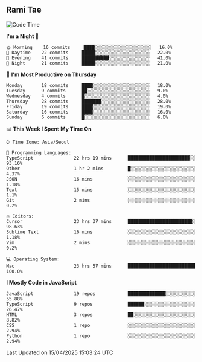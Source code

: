 ## Rami Tae

<!--START_SECTION:waka-->
![Code Time](http://img.shields.io/badge/Code%20Time-2%2C256%20hrs%209%20mins-blue)

**I'm a Night 🦉** 

```text
🌞 Morning    16 commits     ████░░░░░░░░░░░░░░░░░░░░░   16.0% 
🌆 Daytime    22 commits     █████░░░░░░░░░░░░░░░░░░░░   22.0% 
🌃 Evening    41 commits     ██████████░░░░░░░░░░░░░░░   41.0% 
🌙 Night      21 commits     █████░░░░░░░░░░░░░░░░░░░░   21.0%

```
📅 **I'm Most Productive on Thursday** 

```text
Monday       18 commits     ████░░░░░░░░░░░░░░░░░░░░░   18.0% 
Tuesday      9 commits      ██░░░░░░░░░░░░░░░░░░░░░░░   9.0% 
Wednesday    4 commits      █░░░░░░░░░░░░░░░░░░░░░░░░   4.0% 
Thursday     28 commits     ███████░░░░░░░░░░░░░░░░░░   28.0% 
Friday       19 commits     ████░░░░░░░░░░░░░░░░░░░░░   19.0% 
Saturday     16 commits     ████░░░░░░░░░░░░░░░░░░░░░   16.0% 
Sunday       6 commits      █░░░░░░░░░░░░░░░░░░░░░░░░   6.0%

```


📊 **This Week I Spent My Time On** 

```text
⌚︎ Time Zone: Asia/Seoul

💬 Programming Languages: 
TypeScript               22 hrs 19 mins      ███████████████████████░░   93.16% 
Other                    1 hr 2 mins         █░░░░░░░░░░░░░░░░░░░░░░░░   4.37% 
JSON                     16 mins             ░░░░░░░░░░░░░░░░░░░░░░░░░   1.18% 
Text                     15 mins             ░░░░░░░░░░░░░░░░░░░░░░░░░   1.1% 
Git                      2 mins              ░░░░░░░░░░░░░░░░░░░░░░░░░   0.2%

🔥 Editors: 
Cursor                   23 hrs 37 mins      ████████████████████████░   98.63% 
Sublime Text             16 mins             ░░░░░░░░░░░░░░░░░░░░░░░░░   1.18% 
Vim                      2 mins              ░░░░░░░░░░░░░░░░░░░░░░░░░   0.2%

💻 Operating System: 
Mac                      23 hrs 57 mins      █████████████████████████   100.0%

```

**I Mostly Code in JavaScript** 

```text
JavaScript               19 repos            ██████████████░░░░░░░░░░░   55.88% 
TypeScript               9 repos             ██████░░░░░░░░░░░░░░░░░░░   26.47% 
HTML                     3 repos             ██░░░░░░░░░░░░░░░░░░░░░░░   8.82% 
CSS                      1 repo              ░░░░░░░░░░░░░░░░░░░░░░░░░   2.94% 
Python                   1 repo              ░░░░░░░░░░░░░░░░░░░░░░░░░   2.94%

```



 Last Updated on 15/04/2025 15:03:24 UTC
<!--END_SECTION:waka-->
